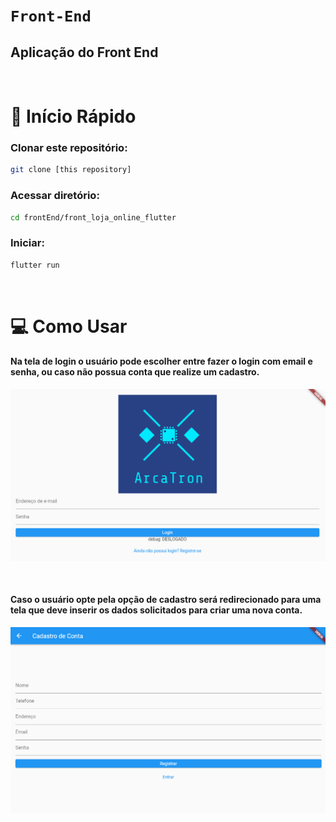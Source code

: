 # `Front-End`

## Aplicação do Front End

<br/>

# 🏁 Início Rápido

### Clonar este repositório:

```bash
git clone [this repository]
```

### Acessar diretório:

```bash
cd frontEnd/front_loja_online_flutter
```

### Iniciar:

```bash
flutter run
```

<br/>

# 💻 Como Usar
#### Na tela de login o usuário pode escolher entre fazer o login com email e senha, ou caso não possua conta que realize um cadastro.

![Alt text](image.png)

<br/>

#### Caso o usuário opte pela opção de cadastro será redirecionado para uma tela que deve inserir os dados solicitados para criar uma nova conta.
![Alt text](image-1.png)

